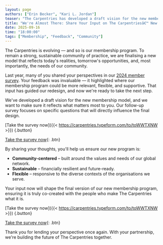 ```yaml
---  
layout: page  
authors: ["Erin Becker", "Kari L. Jordan"]  
teaser: "The Carpentries has developed a draft vision for the new membership model, and would like your input towards its final design."  
title: "We're Almost There: Share Your Input on The Carpentriesâ€™ New Membership Model"  
date: 2025-09-16  
time: "18:00:00"  
tags: ["Membership", "Feedback", "Community"]  
---
```


The Carpentries is evolving — and so is our membership program. To remain a strong, sustainable community of practice, we are finalising a new model that reflects today's realities, tomorrow's opportunities, and, most importantly, the needs of our community.

Last year, many of you shared your perspectives in our [2024 member survey](https://carpentries.org/blog/2024/09/launching-the-carpentries-membership-program-survey/). Your feedback was invaluable — it highlighted where our membership program could be more relevant, flexible, and supportive. That input has guided our redesign, and now we're ready to take the next step.

We've developed a draft vision for the new membership model, and we want to make sure it reflects what matters most to you. Our follow-up survey focuses on specific questions that will directly influence the final design.

[Take the survey now]({{< https://carpentries.typeform.com/to/toWWTXNW >}})
{.button}

[Take the survey now](https://carpentries.typeform.com/to/toWWTXNW){: .btn}

By sharing your thoughts, you'll help us ensure our new program is:

* **Community-centered** – built around the values and needs of our global network.  
* **Sustainable** – financially resilient and future-ready.  
* **Flexible** – responsive to the diverse contexts of the organisations we serve.

Your input now will shape the final version of our new membership program, ensuring it is truly co-created with the people who make The Carpentries what it is.

[Take the survey now]({{< https://carpentries.typeform.com/to/toWWTXNW >}})
{.button}

[Take the survey now](https://carpentries.typeform.com/to/toWWTXNW){: .btn}

Thank you for lending your perspective once again. With your partnership, we're building the future of The Carpentries together.